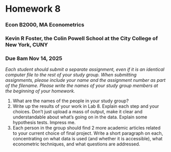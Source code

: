 Homework 8
================

### Econ B2000, MA Econometrics

### Kevin R Foster, the Colin Powell School at the City College of New York, CUNY

### Due 8am Nov 14, 2025

*Each student should submit a separate assignment, even if it is an
identical computer file to the rest of your study group. When submitting
assignments, please include your name and the assignment number as part
of the filename. Please write the names of your study group members at
the beginning of your homework.*

1.  What are the names of the people in your study group?
2.  Write up the results of your work in Lab 8. Explain each step and
    your choices. Don’t just upload a mass of output, make it clear and
    understandable about what’s going on in the data. Explain some
    hypothesis tests. Impress me.
3.  Each person in the group should find 2 more academic articles
    related to your current choice of final project. Write a short
    paragraph on each, concentrating on what data is used (and whether
    it is accessible), what econometric techniques, and what questions
    are addressed.
